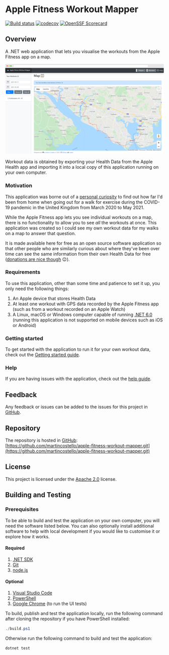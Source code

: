 # Apple Fitness Workout Mapper

[![Build status](https://github.com/martincostello/apple-fitness-workout-mapper/workflows/build/badge.svg?branch=main&event=push)](https://github.com/martincostello/apple-fitness-workout-mapper/actions?query=workflow%3Abuild+branch%3Amain+event%3Apush)
[![codecov](https://codecov.io/gh/martincostello/apple-fitness-workout-mapper/branch/main/graph/badge.svg)](https://codecov.io/gh/martincostello/apple-fitness-workout-mapper)
[![OpenSSF Scorecard](https://api.securityscorecards.dev/projects/github.com/martincostello/apple-fitness-workout-mapper/badge)](https://securityscorecards.dev/viewer/?uri=github.com/martincostello/apple-fitness-workout-mapper)

## Overview

A .NET web application that lets you visualise the workouts from the Apple Fitness app on a map.

![AppleFitnessWorkoutMapper](./docs/images/app-screenshot.png "AppleFitnessWorkoutMapper")

Workout data is obtained by exporting your Health Data from the Apple Health app and importing
it into a local copy of this application running on your own computer.

### Motivation

This application was borne out of a [personal curiosity](https://twitter.com/martin_costello/status/1389216982487158790)
to find out how far I'd been from home when going out for a walk for exercise
during the COVID-19 pandemic in the United Kingdom from March 2020 to May 2021.

While the Apple Fitness app lets you see individual workouts on a map, there is
no functionality to allow you to see _all_ the workouts at once. This
application was created so I could see my own workout data for my walks on a map
to answer that question.

It is made available here for free as an open source software application so
that other people who are similarly curious about where they've been over time
can see the same information from their own Health Data for free ([donations are nice though](https://www.buymeacoffee.com/martincostello) 😉).

### Requirements

To use this application, other than some time and patience to set it up, you
only need the following things:

1. An Apple device that stores Health Data
1. At least one workout with GPS data recorded by the Apple Fitness app
(such as from a workout recorded on an Apple Watch)
1. A Linux, macOS or Windows computer capable of running [.NET 6.0](https://github.com/dotnet/core/blob/main/release-notes/5.0/5.0-supported-os.md#net-5---supported-os-versions)
(running this application is not supported on mobile devices such as iOS or
  Android)

### Getting started

To get started with the application to run it for your own workout data, check
out the [Getting started guide](https://github.com/martincostello/apple-fitness-workout-mapper/blob/main/docs/getting-started.md#getting-started "Getting started").

### Help

If you are having issues with the application, check out the
[help guide](https://github.com/martincostello/apple-fitness-workout-mapper/blob/main/docs/help.md#help "Help").

## Feedback

Any feedback or issues can be added to the issues for this project in
[GitHub](https://github.com/martincostello/apple-fitness-workout-mapper/issues).

## Repository

The repository is hosted in [GitHub](https://github.com/martincostello/apple-fitness-workout-mapper): [https://github.com/martincostello/apple-fitness-workout-mapper.git](https://github.com/martincostello/apple-fitness-workout-mapper.git)

## License

This project is licensed under the
[Apache 2.0](https://github.com/martincostello/apple-fitness-workout-mapper/blob/main/LICENSE) license.

## Building and Testing

### Prerequisites

To be able to build and test the application on your own computer, you will need
the software listed below. You can also optionally install additional software
to help with local development if you would like to customise it or explore how
it works.

#### Required

1. [.NET SDK](https://dotnet.microsoft.com/download)
1. [Git](https://git-scm.com/downloads)
1. [node.js](https://nodejs.org/en/download/)

#### Optional

1. [Visual Studio Code](https://code.visualstudio.com/download)
1. [PowerShell](https://github.com/PowerShell/PowerShell#get-powershell)
1. [Google Chrome](https://www.google.com/chrome/) (to run the UI tests)

To build, publish and test the application locally, run the following command
after cloning the repository if you have PowerShell installed:

```powershell
./build.ps1
```

Otherwise run the following command to build and test the application:

```sh
dotnet test
```
